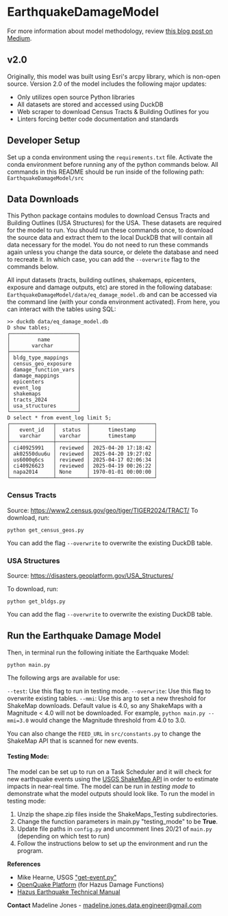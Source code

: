 # EarthquakeDamageModel

For more information about model methodology, review [this blog post on Medium](https://medium.com/new-light-technologies/a-predictive-earthquake-damage-model-written-in-python-e1862518fd92).

## v2.0
Originally, this model was built using Esri's arcpy library, which is non-open source. Version 2.0 of the model includes the following major updates:
- Only utilizes open source Python libraries
- All datasets are stored and accessed using DuckDB
- Web scraper to download Census Tracts & Building Outlines for you
- Linters forcing better code documentation and standards

## Developer Setup
Set up a conda environment using the `requirements.txt` file.
Activate the conda environment before running any of the python commands below.
All commands in this README should be run inside of the following path:
`EarthquakeDamageModel/src`

## Data Downloads

This Python package contains modules to download Census Tracts and Building Outlines (USA Structures) for the USA. These datasets are required for the model to run. You should run these commands once, to download the source data and extract them to the local DuckDB that will contain all data necessary for the model. You do not need to run these commands again unless you change the data source, or delete the database and need to recreate it. In which case, you can add the `--overwrite` flag to the commands below.

All input datasets (tracts, building outlines, shakemaps, epicenters, exposure and damage outputs, etc) are stored in the following database: `EarthquakeDamageModel/data/eq_damage_model.db` and can be accessed via the command line (with your conda environment activated). From here, you can interact with the tables using SQL:
```
>> duckdb data/eq_damage_model.db
D show tables;
┌──────────────────────┐
│         name         │
│       varchar        │
├──────────────────────┤
│ bldg_type_mappings   │
│ census_geo_exposure  │
│ damage_function_vars │
│ damage_mappings      │
│ epicenters           │
│ event_log            │
│ shakemaps            │
│ tracts_2024          │
│ usa_structures       │
└──────────────────────┘
D select * from event_log limit 5;
┌──────────────┬──────────┬─────────────────────┐
│   event_id   │  status  │      timestamp      │
│   varchar    │ varchar  │      timestamp      │
├──────────────┼──────────┼─────────────────────┤
│ ci40925991   │ reviewed │ 2025-04-20 17:18:42 │
│ ak02550duu6u │ reviewed │ 2025-04-20 19:27:02 │
│ us6000q6cs   │ reviewed │ 2025-04-17 02:06:34 │
│ ci40926623   │ reviewed │ 2025-04-19 00:26:22 │
│ napa2014     │ None     │ 1970-01-01 00:00:00 │
└──────────────┴──────────┴─────────────────────┘
```

### Census Tracts
Source: https://www2.census.gov/geo/tiger/TIGER2024/TRACT/
To download, run:

```
python get_census_geos.py
```

You can add the flag `--overwrite` to overwrite the existing DuckDB table.

### USA Structures
Source: https://disasters.geoplatform.gov/USA_Structures/

To download, run:

```
python get_bldgs.py
```

You can add the flag `--overwrite` to overwrite the existing DuckDB table.


## Run the Earthquake Damage Model

Then, in terminal run the following initiate the Earthquake Model:
```
python main.py
```

The following args are available for use:

`--test`: Use this flag to run in testing mode.
`--overwrite`: Use this flag to overwrite existing tables.
`--mmi`: Use this arg to set a new threshold for ShakeMap downloads. Default value is 4.0, so any ShakeMaps with a Magnitude < 4.0 will not be downloaded. For example, `python main.py --mmi=3.0` would change the Magnitude threshold from 4.0 to 3.0.

You can also change the `FEED_URL` in `src/constants.py` to change the ShakeMap API that is scanned for new events.


#### Testing Mode:
The model can be set up to run on a Task Scheduler and it will check for new earthquake events
using the [USGS ShakeMap API](https://earthquake.usgs.gov/fdsnws/event/1/) in order to estimate impacts in near-real time.
The model can be run in <i>testing mode</i> to demonstrate what the model outputs should look like.
To run the model in testing mode:
1. Unzip the shape.zip files inside the ShakeMaps_Testing subdirectories.
2. Change the function parameters in main.py "testing_mode" to be <b>True</b>.
3. Update file paths in `config.py` and uncomment lines 20/21 of `main.py` (depending on which test to run)
4. Follow the instructions below to set up the environment and run the program.


**References**
- Mike Hearne, USGS ["get-event.py"](https://gist.github.com/mhearne-usgs/6b040c0b423b7d03f4b9)
- [OpenQuake Platform](https://platform.openquake.org/) (for Hazus Damage Functions)
- [Hazus Earthquake Technical Manual](https://www.fema.gov/flood-maps/tools-resources/flood-map-products/hazus/user-technical-manuals#:~:text=Hazus%20Earthquake%20Manuals&text=The%20Hazus%20Earthquake%20User%20and,%2C%20scenario%2C%20or%20probabilistic%20earthquakes.)

**Contact**
Madeline Jones - madeline.jones.data.engineer@gmail.com

